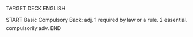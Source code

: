 TARGET DECK
ENGLISH

START
Basic
Compulsory
Back: adj. 1 required by law or a rule. 2 essential.  compulsorily adv.
END
